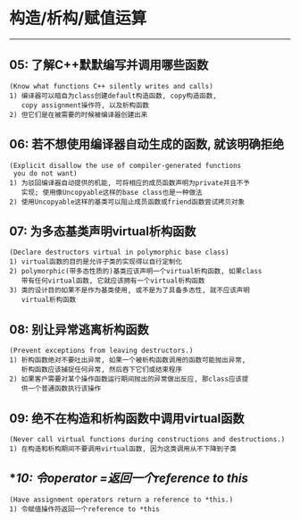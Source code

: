 # **构造/析构/赋值运算** #
***


## **05: 了解C++默默编写并调用哪些函数** ##
    (Know what functions C++ silently writes and calls)
    1) 编译器可以暗自为class创建default构造函数, copy构造函数, 
       copy assignment操作符, 以及析构函数
    2) 但它们是在被需要的时候被编译器创建出来


## **06: 若不想使用编译器自动生成的函数, 就该明确拒绝** ##
    (Explicit disallow the use of compiler-generated functions 
     you do not want)
    1) 为驳回编译器自动提供的机能, 可将相应的成员函数声明为private并且不予
       实现; 使用像Uncopyable这样的base class也是一种做法
    2) 使用Uncopyable这样的基类可以阻止成员函数或friend函数尝试拷贝对象


## **07: 为多态基类声明virtual析构函数** ##
    (Declare destructors virtual in polymorphic base class)
    1) virtual函数的目的是允许子类的实现得以自行定制化
    2) polymorphic(带多态性质的)基类应该声明一个virtual析构函数, 如果class
       带有任何virtual函数, 它就应该拥有一个virtual析构函数
    3) 类的设计目的如果不是作为基类使用, 或不是为了具备多态性, 就不应该声明
       virtual析构函数 


## **08: 别让异常逃离析构函数** ##
    (Prevent exceptions from leaving destructors.)
    1) 析构函数绝对不要吐出异常, 如果一个被析构函数调用的函数可能抛出异常, 
       析构函数应该捕捉任何异常, 然后吞下它们或结束程序
    2) 如果客户需要对某个操作函数运行期间抛出的异常做出反应, 那class应该提
       供一个普通函数执行该操作


## **09: 绝不在构造和析构函数中调用virtual函数** ##
    (Never call virtual functions during constructions and destructions.)
    1) 在构造和析构期间不要调用virtual函数, 因为这类调用从不下降到子类


## **10: 令operator =返回一个reference to *this** ##
    (Have assignment operators return a reference to *this.)
    1) 令赋值操作符返回一个reference to *this
